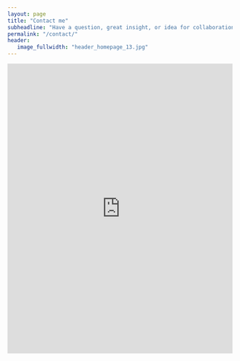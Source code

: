 ```yaml
---
layout: page
title: "Contact me"
subheadline: "Have a question, great insight, or idea for collaboration... "
permalink: "/contact/"
header:
   image_fullwidth: "header_homepage_13.jpg"
---
```


<div class="panel">
<iframe width="100%" height="650" frameborder="0" scrolling="no" src="https://halexand.wufoo.com/forms/z16qqusy126hs7b/"></iframe>
</div>



